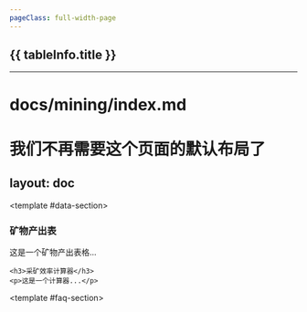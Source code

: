 ```yaml
---
pageClass: full-width-page
---
```

<!-- 这是一个“多表格并列展示”的页面模板 -->
<script setup>
import dataIngot from '@/data/json/锭.json';
import dataRare from '@/data/json/稀土.json';

// 定义所有表格的信息，用于循环创建内容和导航
const tables = [
  {
    id: 'ingot-table',         // 用作锚点的唯一ID
    title: '锭',    // 表格的标题
    data: dataIngot,           // 绑定的数据
  },
  {
    id: 'rareearth-table',
    title: '稀土',
    data: dataRare,
  }
];

// 计算函数
/**
 * 定义“锭”成本的计算逻辑
 * @param {number} level - 用户输入的等级
 * @returns {number} - 计算出的所需锭数
 */
function calculateIngotCost(level) {
  if (level <= 0) return 0;
  const cost = Math.ceil(Math.pow(level, 1.5) * 10 + 50);
  return cost;
}

function calculateFireDamage(power) {
  return power * 12.5;
}
</script>

<div class="page-container">
  <div class="content-main">
      <div v-for="tableInfo in tables" :key="tableInfo.id">
      <h2 :id="tableInfo.id" class="section-title">{{ tableInfo.title }}</h2>
      <DynamicTable :data="tableInfo.data">
        <template #notes>
          <div v-if="tableInfo.id === 'rareearth-table'" class="notes-section">
            <!-- <h4>关于“稀土”的补充说明：</h4> -->
            <ul>
              <li>注：x为当前层数</li>
              <li>击碎时，获得2倍稀土，保持1秒击碎1次相当于+14.2层效率</li>
            </ul>
          </div>
          <!--  -->
          <div v-if="tableInfo.id === 'ingot-table'" class="notes-section">
            <Calculator
              title="升级成本计算器"
              input-label="输入目标等级:"
              placeholder="例如: 50"
              result-prefix="预计需要"
              result-suffix="个锭"
              :calculation-fn="calculateIngotCost"
            />
             <ul>
              <li>注：计算针对水晶强化点满的情况</li>
              <li></li>
            </ul>
          </div>
        </template>
      </DynamicTable>
    </div>
  </div>
</div>

---
# docs/mining/index.md

# 我们不再需要这个页面的默认布局了
layout: doc
---

<!-- 1. 导入FAQ内容文件 -->
<script setup>
import MiningFAQ from '../snippets/mining-faq.md'
</script>

<!-- 2. 使用我们的自定义布局组件 -->
<TwoSectionsLayout>

  <!-- 3. 向 "data-section" 插槽中填充内容 -->
  <template #data-section>
    <!--
      这里放你所有的表格、计算器等主数据内容。
      你可以像之前一样使用<DynamicTable>等组件。
      注意：这里内部的标题请使用 h3 或更低级别，
      因为 h2 已经被我们的布局组件定义好了。
    -->
    <h3>矿物产出表</h3>
    <p>这是一个矿物产出表格...</p>

    <h3>采矿效率计算器</h3>
    <p>这是一个计算器...</p>
  </template>

  <!-- 4. 向 "faq-section" 插槽中填充内容 -->
  <template #faq-section>
    <!--
      直接将我们导入的FAQ组件放在这里。
      它会自动渲染出 `mining-faq.md` 里的所有内容。
    -->
    <MiningFAQ />
  </template>

</TwoSectionsLayout>

